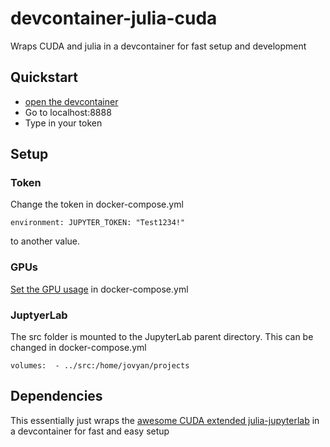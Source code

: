 # devcontainer-julia-cuda
Wraps CUDA and julia in a devcontainer for fast setup and development

## Quickstart

- [open the devcontainer](https://code.visualstudio.com/docs/devcontainers/tutorial)
- Go to localhost:8888
- Type in your token

## Setup

### Token

Change the token in docker-compose.yml

`environment:
      JUPYTER_TOKEN: "Test1234!"`

to another value.

### GPUs

[Set the GPU usage](https://docs.docker.com/compose/how-tos/gpu-support/) in docker-compose.yml

### JuptyerLab

The src folder is mounted to the JupyterLab parent directory. This can be changed in docker-compose.yml

`volumes: 
    - ../src:/home/jovyan/projects`

## Dependencies

This essentially just wraps the [awesome CUDA extended julia-jupyterlab](https://github.com/b-data/jupyterlab-julia-docker-stack/blob/) in a devcontainer for fast and easy setup